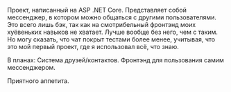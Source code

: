 Проект, написанный на ASP .NET Core. Представляет собой мессенджер, в котором можно общаться с другими пользователями.
Это всего лишь бэк, так как на смотрибельный фронтэнд моих хуёвеньких навыков не хватает. Лучше вообще без него, чем с таким.
Но могу сказать, что чат покрыт тестами более менее, учитывая, что это мой первый проект, где я использовал всё, что знаю.

В планах:
Система друзей/контактов.
Фронтэнд для пользования самим мессенджером.

Приятного аппетита.
